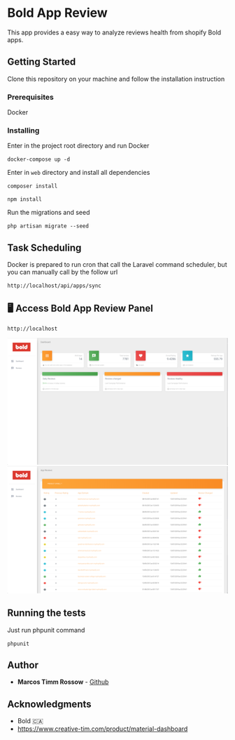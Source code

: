 # Bold App Review

This app provides a easy way to analyze reviews health from shopify Bold apps.

## Getting Started

Clone this repository on your machine and follow the installation instruction

### Prerequisites

Docker

### Installing

Enter in the project root directory and run Docker

```
docker-compose up -d
```

Enter in `web` directory and install all dependencies

```
composer install
```

```
npm install
```


Run the migrations and seed

```
php artisan migrate --seed
```

## Task Scheduling

Docker is prepared to run cron that call the Laravel command scheduler, but you can manually call by the follow url

```
http://localhost/api/apps/sync
```

## 🖥 Access Bold App Review Panel
```
http://localhost
```

![Screenshot dashboard](https://raw.githubusercontent.com/marcostimm/boldAppReviews/master/web/public/img/dashboard.png)
![Screenshot reviews](https://raw.githubusercontent.com/marcostimm/boldAppReviews/master/web/public/img/reviews.png)


## Running the tests

Just run phpunit command

```
phpunit
```

## Author

* **Marcos Timm Rossow** - [Github](https://github.com/marcostimm)

## Acknowledgments

* Bold 🇨🇦
* https://www.creative-tim.com/product/material-dashboard
